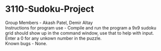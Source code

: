 # 3110-Sudoku-Project
 Group Members - Akash Patel, Demir Altay<br />
 Instructions for program use - Compile and run the program a 9x9 sudoku grid should show up in the command window, use that to help with input. Enter a 0 for any unkown number in the puzzle.<br />
 Known bugs - None.
 
